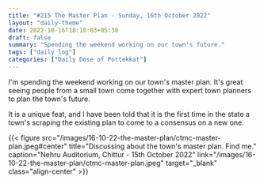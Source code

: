 ```yaml
---
title: "#215 The Master Plan - Sunday, 16th October 2022"
layout: "daily-theme"
date: 2022-10-16T18:10:03+05:30
draft: false
summary: "Spending the weekend working on our town's future."
tags: ["daily log"]
categories: ["Daily Dose of Pottekkat"]
---
```


I'm spending the weekend working on our town's master plan. It's great seeing people from a small town come together with expert town planners to plan the town's future.

It is a unique feat, and I have been told that it is the first time in the state a town's scraping the existing plan to come to a consensus on a new one.

{{< figure src="/images/16-10-22-the-master-plan/ctmc-master-plan.jpeg#center" title="Discussing about the town's master plan. Find me." caption="Nehru Auditorium, Chittur - 15th October 2022" link="/images/16-10-22-the-master-plan/ctmc-master-plan.jpeg" target="_blank" class="align-center" >}}

